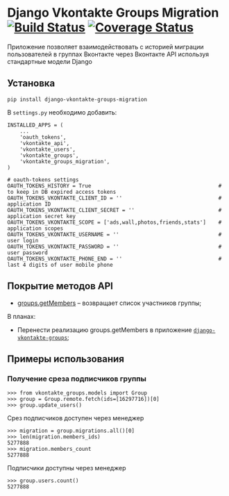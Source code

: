 Django Vkontakte Groups Migration [![Build Status](https://travis-ci.org/ramusus/django-vkontakte-groups-migration.png?branch=master)](https://travis-ci.org/ramusus/django-vkontakte-groups-migration) [![Coverage Status](https://coveralls.io/repos/ramusus/django-vkontakte-groups-migration/badge.png?branch=master)](https://coveralls.io/r/ramusus/django-vkontakte-groups-migration)
=================================

Приложение позволяет взаимодействовать с историей миграции пользователей в группах Вконтакте через Вконтакте API используя стандартные модели Django

Установка
---------

    pip install django-vkontakte-groups-migration

В `settings.py` необходимо добавить:

    INSTALLED_APPS = (
        ...
        'oauth_tokens',
        'vkontakte_api',
        'vkontakte_users',
        'vkontakte_groups',
        'vkontakte_groups_migration',
    )

    # oauth-tokens settings
    OAUTH_TOKENS_HISTORY = True                                         # to keep in DB expired access tokens
    OAUTH_TOKENS_VKONTAKTE_CLIENT_ID = ''                               # application ID
    OAUTH_TOKENS_VKONTAKTE_CLIENT_SECRET = ''                           # application secret key
    OAUTH_TOKENS_VKONTAKTE_SCOPE = ['ads,wall,photos,friends,stats']    # application scopes
    OAUTH_TOKENS_VKONTAKTE_USERNAME = ''                                # user login
    OAUTH_TOKENS_VKONTAKTE_PASSWORD = ''                                # user password
    OAUTH_TOKENS_VKONTAKTE_PHONE_END = ''                               # last 4 digits of user mobile phone

Покрытие методов API
--------------------

* [groups.getMembers](http://vk.com/developers.php?oid=-1&p=groups.getMembers) – возвращает список участников группы;

В планах:

* Перенести реализацию groups.getMembers в приложение [`django-vkontakte-groups`](http://github.com/ramusus/django-vkontakte-groups/);

Примеры использования
---------------------

### Получение среза подписчиков группы

    >>> from vkontakte_groups.models import Group
    >>> group = Group.remote.fetch(ids=[16297716])[0]
    >>> group.update_users()

Срез подписчиков доступен через менеджер

    >>> migration = group.migrations.all()[0]
    >>> len(migration.members_ids)
    5277888
    >>> migration.members_count
    5277888

Подписчики доступны через менеджер

    >>> group.users.count()
    5277888